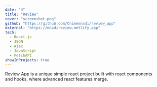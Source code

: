 ```yaml
---
date: "4"
title: "Review"
cover: "screenshot.png"
github: "https://github.com/Chimennadi/review_app"
external: "https://nnadireview.netlify.app"
tech:
  - React.js
  - JSON
  - Ajax
  - JavaScript
  - FetchAPI
showInProjects: true
---
```


Review App is a unique simple react project built with react components and hooks, where advanced react features merge.
